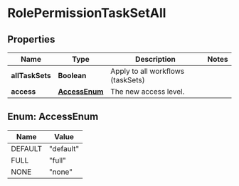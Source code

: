 

# RolePermissionTaskSetAll

## Properties

Name | Type | Description | Notes
------------ | ------------- | ------------- | -------------
**allTaskSets** | **Boolean** | Apply to all workflows (taskSets) | 
**access** | [**AccessEnum**](#AccessEnum) | The new access level. | 



## Enum: AccessEnum

Name | Value
---- | -----
DEFAULT | &quot;default&quot;
FULL | &quot;full&quot;
NONE | &quot;none&quot;




